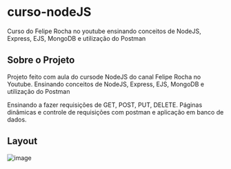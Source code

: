 # curso-nodeJS
Curso do Felipe Rocha no youtube ensinando conceitos de NodeJS, Express, EJS, MongoDB e utilização do Postman

## Sobre o Projeto
 Projeto feito com aula do cursode NodeJS do canal Felipe Rocha no Youtube. Ensinando conceitos de NodeJS, Express, EJS, MongoDB e utilização do Postman
 
 Ensinando a fazer requisições de GET, POST, PUT, DELETE. Páginas dinâmicas e controle de requisições com postman e aplicação em banco de dados.
 
 ## Layout 
 
 ![image](https://github.com/ivanlima096/curso-nodeJS/assets/112594906/e212f7b7-d71c-44cb-ba33-fa47ad42c227)

 
